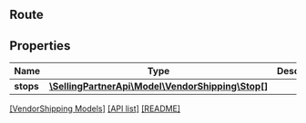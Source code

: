## Route

## Properties

Name | Type | Description | Notes
------------ | ------------- | ------------- | -------------
**stops** | [**\SellingPartnerApi\Model\VendorShipping\Stop[]**](Stop.md) |  |

[[VendorShipping Models]](../) [[API list]](../../Api) [[README]](../../../README.md)
